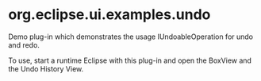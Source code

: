 org.eclipse.ui.examples.undo
============================

Demo plug-in which demonstrates the usage IUndoableOperation for undo and redo.

To use, start a runtime Eclipse with this plug-in and open the BoxView and the Undo History View.

